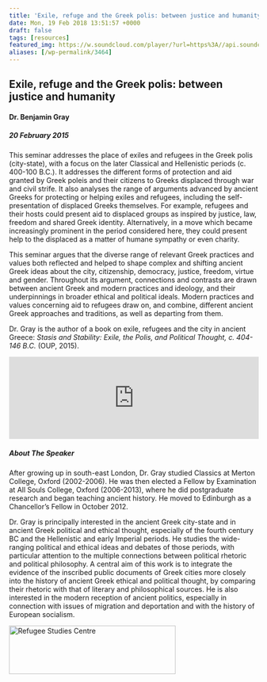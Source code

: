 ```yaml
---
title: 'Exile, refuge and the Greek polis: between justice and humanity'
date: Mon, 19 Feb 2018 13:51:57 +0000
draft: false
tags: [resources]
featured_img: https://w.soundcloud.com/player/?url=https%3A//api.soundcloud.com/tracks/191949213&amp;color=ff5500
aliases: [/wp-permalink/3464]
---
```


<div class="entry-post"><div id="pl-3464"  class="panel-layout" ><div id="pg-3464-0"  class="panel-grid panel-no-style"  data-style="{&quot;background_display&quot;:&quot;tile&quot;,&quot;cell_alignment&quot;:&quot;flex-start&quot;}"  data-ratio="1"  data-ratio-direction="right" ><div id="pgc-3464-0-0"  class="panel-grid-cell"  data-weight="1" ><div id="panel-3464-0-0-0" class="so-panel widget widget_sow-editor panel-first-child panel-last-child" data-index="0" data-style="{&quot;background_display&quot;:&quot;tile&quot;}" ><div class="so-widget-sow-editor so-widget-sow-editor-base">
<div class="siteorigin-widget-tinymce textwidget">
	<h2>Exile, refuge and the Greek polis: between justice and humanity</h2>
<h4>Dr. Benjamin Gray</h4>
<h5>20 February 2015</h5>
</div>
</div></div></div></div><div id="pg-3464-1"  class="panel-grid panel-no-style"  data-style="{&quot;background_display&quot;:&quot;tile&quot;,&quot;cell_alignment&quot;:&quot;flex-start&quot;}"  data-ratio="1"  data-ratio-direction="right" ><div id="pgc-3464-1-0"  class="panel-grid-cell"  data-weight="1" ><div id="panel-3464-1-0-0" class="so-panel widget widget_sow-editor panel-first-child panel-last-child" data-index="1" data-style="{&quot;background_image_attachment&quot;:false,&quot;background_display&quot;:&quot;tile&quot;}" ><div class="so-widget-sow-editor so-widget-sow-editor-base">
<div class="siteorigin-widget-tinymce textwidget">
	<p>This seminar addresses the place of exiles and refugees in the Greek polis (city-state), with a focus on the later Classical and Hellenistic periods (c. 400-100 B.C.). It addresses the different forms of protection and aid granted by Greek poleis and their citizens to Greeks displaced through war and civil strife. It also analyses the range of arguments advanced by ancient Greeks for protecting or helping exiles and refugees, including the self-presentation of displaced Greeks themselves. For example, refugees and their hosts could present aid to displaced groups as inspired by justice, law, freedom and shared Greek identity. Alternatively, in a move which became increasingly prominent in the period considered here, they could present help to the displaced as a matter of humane sympathy or even charity.</p>
<p>This seminar argues that the diverse range of relevant Greek practices and values both reflected and helped to shape complex and shifting ancient Greek ideas about the city, citizenship, democracy, justice, freedom, virtue and gender. Throughout its argument, connections and contrasts are drawn between ancient Greek and modern practices and ideology, and their underpinnings in broader ethical and political ideals. Modern practices and values concerning aid to refugees draw on, and combine, different ancient Greek approaches and traditions, as well as departing from them.</p>
<p>Dr. Gray is the author of a book on exile, refugees and the city in ancient Greece: <em>Stasis and Stability: Exile, the Polis, and Political Thought, c. 404-146 B.C.</em> (OUP, 2015).</p></div>
</div></div></div></div><div id="pg-3464-2"  class="panel-grid panel-no-style"  data-style="{&quot;background_display&quot;:&quot;tile&quot;,&quot;cell_alignment&quot;:&quot;flex-start&quot;}"  data-ratio="1"  data-ratio-direction="right" ><div id="pgc-3464-2-0"  class="panel-grid-cell"  data-weight="1" ><div id="panel-3464-2-0-0" class="so-panel widget widget_sow-editor panel-first-child panel-last-child" data-index="2" data-style="{&quot;background_display&quot;:&quot;tile&quot;}" ><div class="so-widget-sow-editor so-widget-sow-editor-base">
<div class="siteorigin-widget-tinymce textwidget">
	<p><iframe src="https://w.soundcloud.com/player/?url=https%3A//api.soundcloud.com/tracks/191949213&amp;color=ff5500" width="100%" height="166" frameborder="no" scrolling="no"></iframe></p></div>
</div></div></div></div><div id="pg-3464-3"  class="panel-grid panel-no-style"  data-style="{&quot;background_display&quot;:&quot;tile&quot;,&quot;cell_alignment&quot;:&quot;flex-start&quot;}"  data-ratio="1"  data-ratio-direction="right" ><div id="pgc-3464-3-0"  class="panel-grid-cell"  data-weight="1" ><div id="panel-3464-3-0-0" class="so-panel widget widget_sow-editor panel-first-child panel-last-child" data-index="3" data-style="{&quot;background_display&quot;:&quot;tile&quot;}" ><div class="so-widget-sow-editor so-widget-sow-editor-base">
<div class="siteorigin-widget-tinymce textwidget">
	<h5>About The Speaker</h5>
<p>After growing up in south-east London, Dr. Gray studied Classics at Merton College, Oxford (2002-2006). He was then elected a Fellow by Examination at All Souls College, Oxford (2006-2013), where he did postgraduate research and began teaching ancient history. He moved to Edinburgh as a Chancellor’s Fellow in October 2012.</p>
<p>Dr. Gray is principally interested in the ancient Greek city-state and in ancient Greek political and ethical thought, especially of the fourth century BC and the Hellenistic and early Imperial periods. He studies the wide-ranging political and ethical ideas and debates of those periods, with particular attention to the multiple connections between political rhetoric and political philosophy. A central aim of this work is to integrate the evidence of the inscribed public documents of Greek cities more closely into the history of ancient Greek ethical and political thought, by comparing their rhetoric with that of literary and philosophical sources. He is also interested in the modern reception of ancient politics, especially in connection with issues of migration and deportation and with the history of European socialism.</p>
<p><img class="alignleft size-full wp-image-3463" src="/wp-content/uploads/2018/02/ops.jpg" alt="Refugee Studies Centre" width="336" height="98" /></p></div>
</div></div></div></div></div></div>